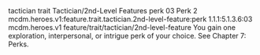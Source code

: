 <ability>
  <metadata>
    <class>tactician</class>
    <feature_type>trait</feature_type>
    <file_dpath>Tactician/2nd-Level Features</file_dpath>
    <item_id>perk</item_id>
    <item_index>03</item_index>
    <item_name>Perk</item_name>
    <level>2</level>
    <scc>mcdm.heroes.v1:feature.trait.tactician.2nd-level-feature:perk</scc>
    <scdc>1.1.1:5.1.3.6:03</scdc>
    <source>mcdm.heroes.v1</source>
    <type>feature/trait/tactician/2nd-level-feature</type>
  </metadata>
  <effects>
    <effect type="mundane">You gain one exploration, interpersonal, or intrigue perk of your choice. See Chapter 7: Perks.</effect>
  </effects>
</ability>
